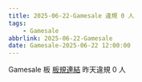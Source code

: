 ```yaml
---
title: 2025-06-22-Gamesale 違規 0 人
tags:
    - Gamesale
abbrlink: 2025-06-22-Gamesale
date: Gamesale-2025-06-22 12:00:00
---
```

Gamesale 板 [板規連結](https://www.ptt.cc/bbs/Gossiping/M.1637425085.A.07D.html)
昨天違規 0 人
